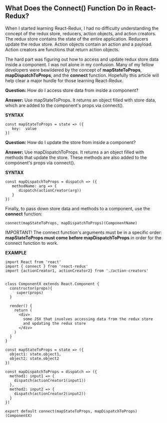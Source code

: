 ## What Does the Connect() Function Do in React-Redux?

When I started learning React-Redux, I had no difficulty understanding the concept of the redux store, reducers, action objects, and action creators. The redux store contains the state of the entire application. Reducers update the redux store. Action objects contain an action and a payload. Action creators are functions that return action objects.

The hard part was figuring out how to access and update redux store data inside a component. I was not alone in my confusion. Many of my fellow developers were bewildered by the concept of **mapStateToProps**, **mapDispatchToProps**, and the **connect** function. Hopefully this article will help clear a major hurdle for those learning React-Redux.

**Question:** How do I access store data from inside a component?

**Answer:** Use mapStateToProps. It returns an object filled with store data, which are added to the component's props via connect().

**SYNTAX**
```
const mapStateToProps = state => ({
   key:  value
})
```
**Question:** How do I update the store from inside a component?

**Answer:** Use mapDispatchToProps. It returns a an object filled with methods that update the store. These methods are also added to the component's props via connect().

**SYNTAX**
```
const mapDispatchToProps = dispatch => ({
   methodName: arg => {
      dispatch(actionCreator(arg))
   }
})
```
Finally, to pass down store data and methods to a component, use the **connect** function:
```
connect(mapStateToProps, mapDispatchToProps)(ComponentName)
```
IMPORTANT! The connect function's arguments must be in a specific order: **mapStateToProps must come before mapDispatchToProps** in order for the connect function to work.

**EXAMPLE**

```
import React from 'react'
import { connect } from 'react-redux'
import {actionCreator1, actionCreator2} from './action-creators'


class ComponentX extends React.Component {
  constructor(props){
     super(props)
  }

  render() {
    return (
      <div>
        some JSX that involves accessing data from the redux store
        and updating the redux store
      </div>
    )
  }
}

const mapStateToProps = state => ({
  object1: state.object1,
  object2: state.object2
})

const mapDispatchToProps = dispatch => ({
  method1: input1 => {
    dispatch(actionCreator1(input1))
  },
  method2: input2 => {
    dispatch(actionCreator2(input2))
  }
})

export default connect(mapStateToProps, mapDispatchToProps)(ComponentX)
```
